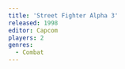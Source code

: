 ```yaml
---
title: 'Street Fighter Alpha 3'
released: 1998
editor: Capcom
players: 2
genres:
  - Combat
---
```

